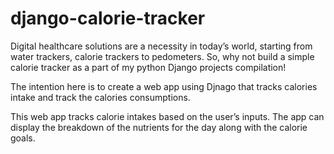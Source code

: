 # django-calorie-tracker
Digital healthcare solutions are a necessity in today’s world, starting from water trackers, calorie trackers to pedometers. So, why not build a simple calorie tracker as a part of my python Django projects compilation!

The intention here is to create a web app using Djnago that tracks calories intake and track the calories consumptions. 

This web app tracks calorie intakes based on the user’s inputs. The app can display the breakdown of the nutrients for the day along with the calorie goals.
